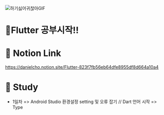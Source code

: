 ![하기싫어귀찮아GIF](https://user-images.githubusercontent.com/97998332/221531871-b0f9d32f-ab81-436f-9d57-7a13e5b662a5.gif)

# 📱Flutter 공부시작!!

# 👀 Notion Link
https://danielcho.notion.site/Flutter-823f7fb56eb64dfe8955df8d664a10a4

# 🎉 Study
- 1일차 => Android Studio 환경설정 setting 및 오류 잡기 // Dart 언어 시작 =>  Type
